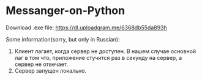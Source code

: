# Messanger-on-Python

Download .exe file: https://dl.uploadgram.me/6368db55da893h

Some information(sorry, but only in Russian): 
  1) Клиент лагает, когда сервер не доступен. В нашем случае основной лаг в том что, приложение стучится раз в секунду на сервер, а сервер не отвечает.
  2) Сервер запущен локально.
